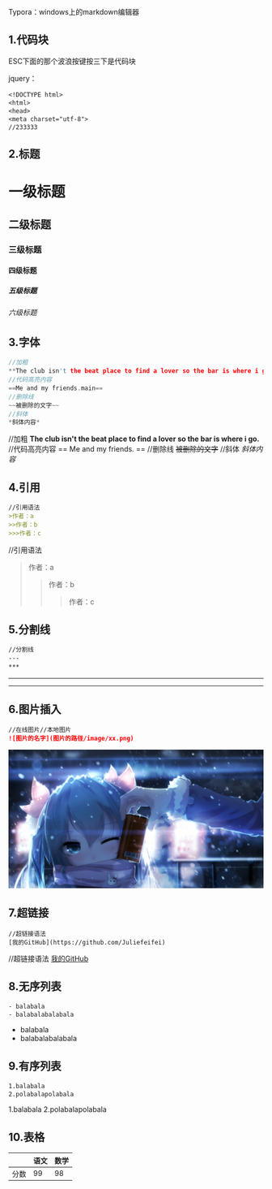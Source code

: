 Typora：windows上的markdown编辑器

## 1.代码块
ESC下面的那个波浪按键按三下是代码块

jquery：
```jQuery
<!DOCTYPE html>
<html>
<head>
<meta charset="utf-8">
//233333
```

## 2.标题
# 一级标题
## 二级标题
### 三级标题
#### 四级标题
##### 五级标题
###### 六级标题

## 3.字体
```c
//加粗
**The club isn't the beat place to find a lover so the bar is where i go.**
//代码高亮内容
==Me and my friends.main==
//删除线
~~被删除的文字~~
//斜体
*斜体内容*
```
//加粗
**The club isn't the beat place to find a lover so the bar is where i go.**
//代码高亮内容
== Me and my friends. ==
//删除线
~~被删除的文字~~
//斜体
*斜体内容*

## 4.引用
```markdown
//引用语法
>作者：a
>>作者：b
>>>作者：c
```

//引用语法
>作者：a
>>作者：b
>>>作者：c

## 5.分割线
```markdown
//分割线
---
***
```
---
***

## 6.图片插入
```markdown
//在线图片//本地图片
![图片的名字](图片的路径/image/xx.png)
```
![图片实例王老吉](image/王老吉.jpg)

## 7.超链接
```
//超链接语法
[我的GitHub](https://github.com/Juliefeifei)
```
//超链接语法
[我的GitHub](https://github.com/Juliefeifei)

## 8.无序列表
```
- balabala
- balabalabalabala
```
- balabala
- balabalabalabala


## 9.有序列表
```
1.balabala
2.polabalapolabala
```
1.balabala
2.polabalapolabala

## 10.表格
|  | 语文 | 数学 |
| ---- | ---- | ---- |
| 分数 | 99 | 98 |


